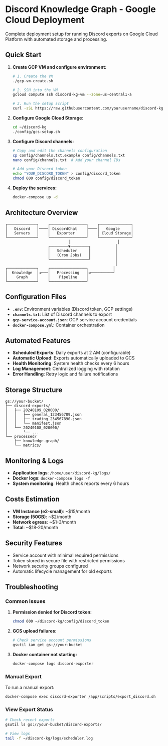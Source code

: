 # Discord Knowledge Graph - Google Cloud Deployment

Complete deployment setup for running Discord exports on Google Cloud Platform with automated storage and processing.

## Quick Start

1. **Create GCP VM and configure environment:**
   ```bash
   # 1. Create the VM
   ./gcp-vm-create.sh
   
   # 2. SSH into the VM
   gcloud compute ssh discord-kg-vm --zone=us-central1-a
   
   # 3. Run the setup script
   curl -sSL https://raw.githubusercontent.com/yourusername/discord-kg/main/deployment/gcp-setup.sh | bash
   ```

2. **Configure Google Cloud Storage:**
   ```bash
   cd ~/discord-kg
   ./config/gcs-setup.sh
   ```

3. **Configure Discord channels:**
   ```bash
   # Copy and edit the channels configuration
   cp config/channels.txt.example config/channels.txt
   nano config/channels.txt  # Add your channel IDs
   
   # Add your Discord token
   echo "YOUR_DISCORD_TOKEN" > config/discord_token
   chmod 600 config/discord_token
   ```

4. **Deploy the services:**
   ```bash
   docker-compose up -d
   ```

## Architecture Overview

```
┌─────────────┐    ┌────────────────┐    ┌──────────────┐
│   Discord   │────│ DiscordChat    │────│   Google     │
│   Servers   │    │   Exporter     │    │ Cloud Storage│
└─────────────┘    └────────────────┘    └──────────────┘
                            │                     │
                   ┌────────▼────────┐           │
                   │   Scheduler     │           │
                   │   (Cron Jobs)   │           │
                   └─────────────────┘           │
                                                 │
┌─────────────┐    ┌────────────────┐           │
│  Knowledge  │◄───│   Processing   │◄──────────┘
│    Graph    │    │    Pipeline    │
└─────────────┘    └────────────────┘
```

## Configuration Files

- **`.env`**: Environment variables (Discord token, GCP settings)
- **`channels.txt`**: List of Discord channels to export
- **`gcp-service-account.json`**: GCP service account credentials
- **`docker-compose.yml`**: Container orchestration

## Automated Features

- **Scheduled Exports**: Daily exports at 2 AM (configurable)
- **Automatic Upload**: Exports automatically uploaded to GCS
- **Health Monitoring**: System health checks every 6 hours
- **Log Management**: Centralized logging with rotation
- **Error Handling**: Retry logic and failure notifications

## Storage Structure

```
gs://your-bucket/
├── discord-exports/
│   ├── 20240109_020000/
│   │   ├── general_123456789.json
│   │   ├── trading_234567890.json
│   │   └── manifest.json
│   └── 20240108_020000/
│       └── ...
└── processed/
    ├── knowledge-graph/
    └── metrics/
```

## Monitoring & Logs

- **Application logs**: `/home/user/discord-kg/logs/`
- **Docker logs**: `docker-compose logs -f`
- **System monitoring**: Health check reports every 6 hours

## Costs Estimation

- **VM Instance (e2-small)**: ~$15/month
- **Storage (50GB)**: ~$2/month
- **Network egress**: ~$1-3/month
- **Total**: ~$18-20/month

## Security Features

- Service account with minimal required permissions
- Token stored in secure file with restricted permissions
- Network security groups configured
- Automatic lifecycle management for old exports

## Troubleshooting

### Common Issues

1. **Permission denied for Discord token:**
   ```bash
   chmod 600 ~/discord-kg/config/discord_token
   ```

2. **GCS upload failures:**
   ```bash
   # Check service account permissions
   gsutil iam get gs://your-bucket
   ```

3. **Docker container not starting:**
   ```bash
   docker-compose logs discord-exporter
   ```

### Manual Export

To run a manual export:
```bash
docker-compose exec discord-exporter /app/scripts/export_discord.sh
```

### View Export Status

```bash
# Check recent exports
gsutil ls gs://your-bucket/discord-exports/

# View logs
tail -f ~/discord-kg/logs/scheduler.log
```